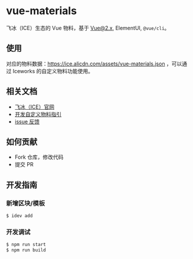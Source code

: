 # vue-materials

飞冰（ICE）生态的 Vue 物料，基于 Vue@2.x, ElementUI, `@vue/cli`。

## 使用

对应的物料数据：https://ice.alicdn.com/assets/vue-materials.json ，可以通过 Iceworks 的自定义物料功能使用。

## 相关文档

- [飞冰（ICE）官网](https://alibaba.github.io/ice/)
- [开发自定义物料指引](https://alibaba.github.io/ice/docs/materials/devtools)
- [issue 反馈](https://github.com/alibaba/ice/issues/new)

## 如何贡献

- Fork 仓库，修改代码
- 提交 PR

## 开发指南

### 新增区块/模板

```bash
$ idev add
```

### 开发调试

```bash
$ npm run start
$ npm run build
```